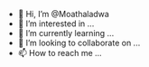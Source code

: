 - 👋 Hi, I’m @Moathaladwa
- 👀 I’m interested in ...
- 🌱 I’m currently learning ...
- 💞️ I’m looking to collaborate on ...
- 📫 How to reach me ...

<!---
Moathaladwa/Moathaladwa is a ✨ special ✨ repository because its `README.md` (this file) appears on your GitHub profile.
You can click the Preview link to take a look at your changes.
--->
